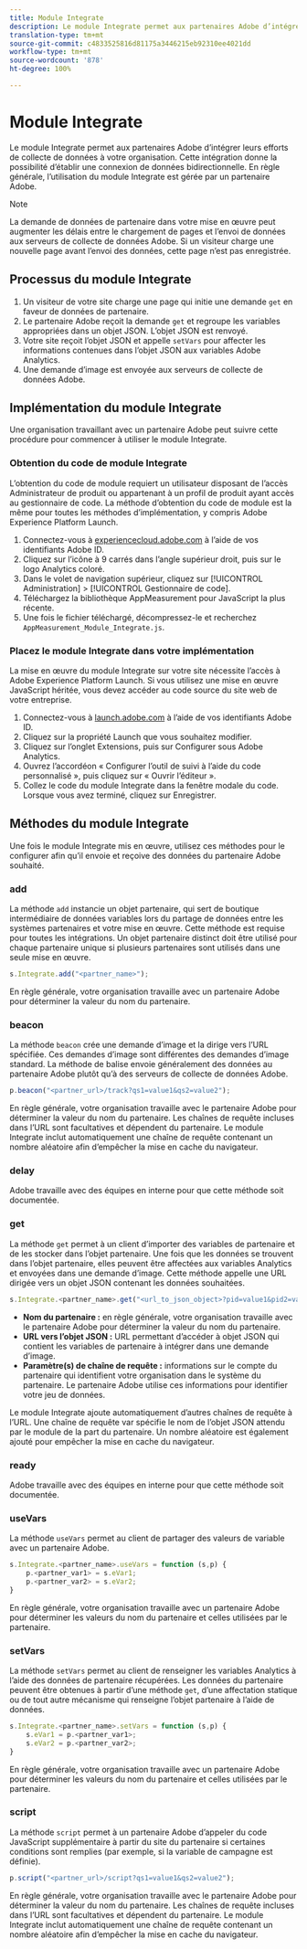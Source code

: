 ```yaml
---
title: Module Integrate
description: Le module Integrate permet aux partenaires Adobe d’intégrer leurs efforts de collecte de données à votre organisation.
translation-type: tm+mt
source-git-commit: c4833525816d81175a3446215eb92310ee4021dd
workflow-type: tm+mt
source-wordcount: '878'
ht-degree: 100%

---
```



# Module Integrate

Le module Integrate permet aux partenaires Adobe d’intégrer leurs efforts de collecte de données à votre organisation. Cette intégration donne la possibilité d’établir une connexion de données bidirectionnelle. En règle générale, l’utilisation du module Integrate est gérée par un partenaire Adobe.

>[!NOTE]
>
>La demande de données de partenaire dans votre mise en œuvre peut augmenter les délais entre le chargement de pages et l’envoi de données aux serveurs de collecte de données Adobe. Si un visiteur charge une nouvelle page avant l’envoi des données, cette page n’est pas enregistrée.

## Processus du module Integrate

1. Un visiteur de votre site charge une page qui initie une demande `get` en faveur de données de partenaire.
2. Le partenaire Adobe reçoit la demande `get` et regroupe les variables appropriées dans un objet JSON. L’objet JSON est renvoyé.
3. Votre site reçoit l’objet JSON et appelle `setVars` pour affecter les informations contenues dans l’objet JSON aux variables Adobe Analytics.
4. Une demande d’image est envoyée aux serveurs de collecte de données Adobe.

## Implémentation du module Integrate

Une organisation travaillant avec un partenaire Adobe peut suivre cette procédure pour commencer à utiliser le module Integrate.

### Obtention du code de module Integrate

L’obtention du code de module requiert un utilisateur disposant de l’accès Administrateur de produit ou appartenant à un profil de produit ayant accès au gestionnaire de code. La méthode d’obtention du code de module est la même pour toutes les méthodes d’implémentation, y compris Adobe Experience Platform Launch.

1. Connectez-vous à [experiencecloud.adobe.com](https://experiencecloud.adobe.com) à l’aide de vos identifiants Adobe ID.
1. Cliquez sur l’icône à 9 carrés dans l’angle supérieur droit, puis sur le logo Analytics coloré.
1. Dans le volet de navigation supérieur, cliquez sur [!UICONTROL Administration] > [!UICONTROL Gestionnaire de code].
1. Téléchargez la bibliothèque AppMeasurement pour JavaScript la plus récente.
1. Une fois le fichier téléchargé, décompressez-le et recherchez `AppMeasurement_Module_Integrate.js`.

### Placez le module Integrate dans votre implémentation

La mise en œuvre du module Integrate sur votre site nécessite l’accès à Adobe Experience Platform Launch. Si vous utilisez une mise en œuvre JavaScript héritée, vous devez accéder au code source du site web de votre entreprise.

1. Connectez-vous à [launch.adobe.com](https://launch.adobe.com) à l’aide de vos identifiants Adobe ID.
2. Cliquez sur la propriété Launch que vous souhaitez modifier.
3. Cliquez sur l’onglet Extensions, puis sur Configurer sous Adobe Analytics.
4. Ouvrez l’accordéon « Configurer l’outil de suivi à l’aide du code personnalisé », puis cliquez sur « Ouvrir l’éditeur ».
5. Collez le code du module Integrate dans la fenêtre modale du code. Lorsque vous avez terminé, cliquez sur Enregistrer.

## Méthodes du module Integrate

Une fois le module Integrate mis en œuvre, utilisez ces méthodes pour le configurer afin qu’il envoie et reçoive des données du partenaire Adobe souhaité.

### add

La méthode `add` instancie un objet partenaire, qui sert de boutique intermédiaire de données variables lors du partage de données entre les systèmes partenaires et votre mise en œuvre. Cette méthode est requise pour toutes les intégrations. Un objet partenaire distinct doit être utilisé pour chaque partenaire unique si plusieurs partenaires sont utilisés dans une seule mise en œuvre.

```JavaScript
s.Integrate.add("<partner_name>");
```

En règle générale, votre organisation travaille avec un partenaire Adobe pour déterminer la valeur du nom du partenaire.

### beacon

La méthode `beacon` crée une demande d’image et la dirige vers l’URL spécifiée. Ces demandes d’image sont différentes des demandes d’image standard. La méthode de balise envoie généralement des données au partenaire Adobe plutôt qu’à des serveurs de collecte de données Adobe.

```JavaScript
p.beacon("<partner_url>/track?qs1=value1&qs2=value2");
```

En règle générale, votre organisation travaille avec le partenaire Adobe pour déterminer la valeur du nom du partenaire. Les chaînes de requête incluses dans l’URL sont facultatives et dépendent du partenaire. Le module Integrate inclut automatiquement une chaîne de requête contenant un nombre aléatoire afin d’empêcher la mise en cache du navigateur.

### delay

Adobe travaille avec des équipes en interne pour que cette méthode soit documentée.

### get

La méthode `get` permet à un client d’importer des variables de partenaire et de les stocker dans l’objet partenaire. Une fois que les données se trouvent dans l’objet partenaire, elles peuvent être affectées aux variables Analytics et envoyées dans une demande d’image. Cette méthode appelle une URL dirigée vers un objet JSON contenant les données souhaitées.

```JavaScript
s.Integrate.<partner_name>.get("<url_to_json_object>?pid=value1&pid2=value2");
```

* **Nom du partenaire :** en règle générale, votre organisation travaille avec le partenaire Adobe pour déterminer la valeur du nom du partenaire.
* **URL vers l’objet JSON :** URL permettant d’accéder à objet JSON qui contient les variables de partenaire à intégrer dans une demande d’image.
* **Paramètre(s) de chaîne de requête :** informations sur le compte du partenaire qui identifient votre organisation dans le système du partenaire. Le partenaire Adobe utilise ces informations pour identifier votre jeu de données.

Le module Integrate ajoute automatiquement d’autres chaînes de requête à l’URL. Une chaîne de requête var spécifie le nom de l’objet JSON attendu par le module de la part du partenaire. Un nombre aléatoire est également ajouté pour empêcher la mise en cache du navigateur.

### ready

Adobe travaille avec des équipes en interne pour que cette méthode soit documentée.

### useVars

La méthode `useVars` permet au client de partager des valeurs de variable avec un partenaire Adobe.

```JavaScript
s.Integrate.<partner_name>.useVars = function (s,p) {
    p.<partner_var1> = s.eVar1;
    p.<partner_var2> = s.eVar2;
}
```

En règle générale, votre organisation travaille avec un partenaire Adobe pour déterminer les valeurs du nom du partenaire et celles utilisées par le partenaire.

### setVars

La méthode `setVars` permet au client de renseigner les variables Analytics à l’aide des données de partenaire récupérées. Les données du partenaire peuvent être obtenues à partir d’une méthode `get`, d’une affectation statique ou de tout autre mécanisme qui renseigne l’objet partenaire à l’aide de données.

```JavaScript
s.Integrate.<partner_name>.setVars = function (s,p) {
    s.eVar1 = p.<partner_var1>;
    s.eVar2 = p.<partner_var2>;
}
```

En règle générale, votre organisation travaille avec un partenaire Adobe pour déterminer les valeurs du nom du partenaire et celles utilisées par le partenaire.

### script

La méthode `script` permet à un partenaire Adobe d’appeler du code JavaScript supplémentaire à partir du site du partenaire si certaines conditions sont remplies (par exemple, si la variable de campagne est définie).

```JavaScript
p.script("<partner_url>/script?qs1=value1&qs2=value2");
```

En règle générale, votre organisation travaille avec le partenaire Adobe pour déterminer la valeur du nom du partenaire. Les chaînes de requête incluses dans l’URL sont facultatives et dépendent du partenaire. Le module Integrate inclut automatiquement une chaîne de requête contenant un nombre aléatoire afin d’empêcher la mise en cache du navigateur.
